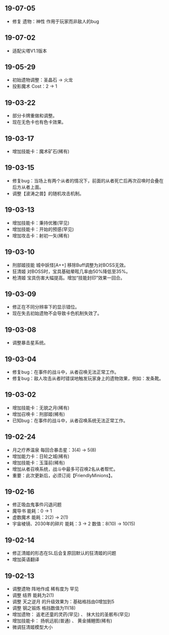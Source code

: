 ## 19-07-05
* 修复 遗物：神性 作用于玩家而非敌人的bug
## 19-07-02
* 适配尖塔V1.1版本
## 19-05-29
* 初始遗物调整：圣晶石 → 火龙
* 投影魔术 Cost：2 → 1
## 19-03-22  
* 部分卡牌重做和调整。
* 现在无色卡也有色卡效果。
## 19-03-17  
* 增加技能卡：魔术矿石(稀有)
## 19-03-15  
* 修复bug：当场上有两个从者的情况下，前面的从者死亡后再次召唤时会叠在后方从者上面。
* 调整【波涛之兽】的随机攻击机制。
## 19-03-13  
* 增加技能卡：秉持优雅(罕见)
* 增加技能卡：开始的预感(罕见)
* 增加攻击卡：射初一矢(稀有)
## 19-03-10  
* 刑部姬技能 城中妖怪[A++] 移除Buff调整为对BOSS无效。
* 狂清姬 对BOSS时，宝具基础晕眩几率由50%降低至35%。
* 枪清姬 宝具伤害大幅提高。增加“技能封印”效果一回合。
## 19-03-09  
* 修正在不同分辨率下的显示错位。
* 现在失去初始遗物不会导致卡色机制失效了。
## 19-03-08  
* 调整暴击星系统。
## 19-03-04  
* 修复bug：在事件的战斗中，从者召唤无法正常工作。
* 修复bug：敌人攻击从者时错误地触发玩家身上的遗物效果，例如：发条靴。
## 19-03-02  
* 增加技能卡：无貌之月(稀有)
* 增加召唤卡：刑部姬(稀有)
* 已知bug：在事件的战斗中，从者召唤系统无法正常工作。
## 19-02-24  
* 月之疗养温泉 每回合暴击星：3(4) → 5(8)
* 增加能力卡：日轮之城(稀有)
* 增加技能卡：玉藻前(稀有)
* 增加从者召唤系统，战斗中最多可召唤2名从者帮忙。
* 重要：此次更新后，必须订阅【FriendlyMinions】。
## 19-02-16  
* 修正吸血鬼事件闪退问题
* 魔导书 能耗：0 → 1
* 虚数魔术 能耗：2(2) → 2(1)
* 宇宙棱镜、2030年的碎片 能耗：3 → 2 数值：8(10) → 10(15)
## 19-02-14  
* 修正清姬的形态在SL后会复原回默认的狂清姬的问题
* 增加英语翻译
## 19-02-13  
* 调整遗物 阵地作成 稀有度为 罕见
* 调整 结界 能耗为2(1)
* 调整 天之逆月 的升级效果为：基础格挡由0增加到5
* 调整 钢之锻炼 格挡数值为11(18)
* 增加遗物： 返老还童的灵药(罕见) 、 抹大拉的圣骸布(罕见)
* 增加技能卡： 扬帆远航(普通) 、 黄金捕鲤图(稀有)
* 微调狂清姬模型大小